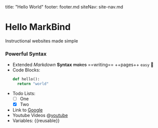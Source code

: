 <frontmatter>
  title: "Hello World"
  footer: footer.md
  siteNav: site-nav.md
</frontmatter>

<include src="./_markbind/common/header.md" />

# Hello MarkBind
Instructional websites made simple

### Powerful Syntax
- Extended *Markdown* **Syntax** ~~makes~~ ==writing== ++pages++ `easy` :100:
- Code Blocks:
  ```python
  def hello():
    return "world"
  ```
- Todo Lists:
  - [ ] One
  - [x] Two
- Link to [Google](https://google.com)
- Youtube Videos
@[youtube](v40b3ExbM0c)
- Variables: {{reusable}}

